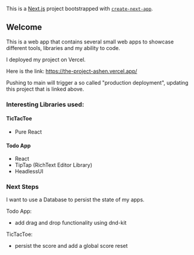 This is a [Next.js](https://nextjs.org/) project bootstrapped with [`create-next-app`](https://github.com/vercel/next.js/tree/canary/packages/create-next-app).

## Welcome

This is a web app that contains several small web apps to showcase different tools, libraries and my ability to code.

I deployed my project on Vercel. 

Here is the link:
https://the-project-ashen.vercel.app/

Pushing to main will trigger a so called "production deployment",
updating this project that is linked above.

### Interesting Libraries used:
#### TicTacToe
- Pure React
 
#### Todo App
- React
- TipTap (RichText Editor Library)
- HeadlessUI

### Next Steps
I want to use a Database to persist the state of my apps.

Todo App:
- add drag and drop functionality using dnd-kit

TicTacToe:
- persist the score and add a global score reset
